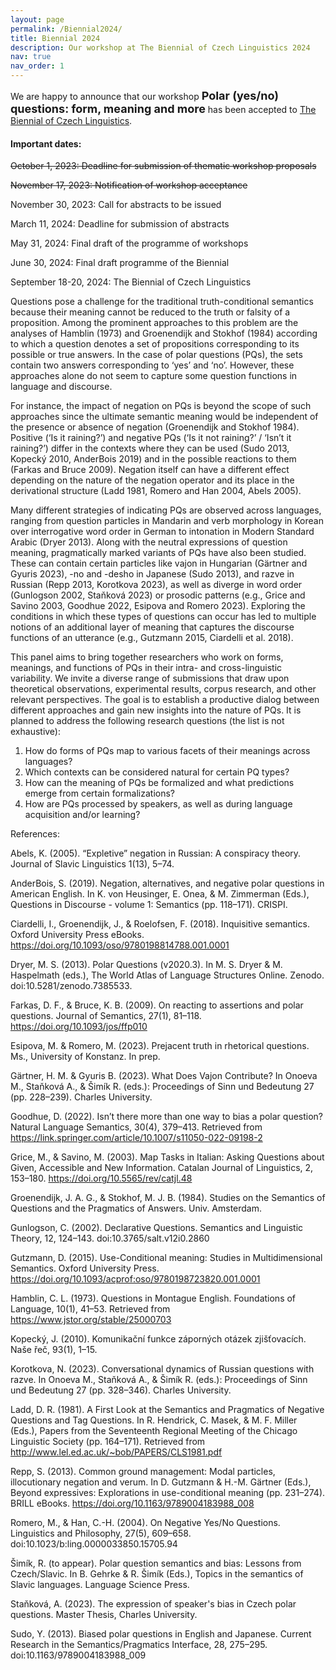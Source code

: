 ```yaml
---
layout: page
permalink: /Biennial2024/
title: Biennial 2024
description: Our workshop at The Biennial of Czech Linguistics 2024
nav: true
nav_order: 1
---
```


We are happy to announce that our workshop **<font size= "4">Polar (yes/no) questions: form, meaning and more</font>** has been accepted to [The Biennial of Czech Linguistics](https://bcl2024.ff.cuni.cz/en/home/). 
#### Important dates: 

~~October 1, 2023: Deadline for submission of thematic workshop proposals~~

~~November 17, 2023: Notification of workshop acceptance~~

November 30, 2023: Call for abstracts to be issued

March 11, 2024: Deadline for submission of abstracts

May 31, 2024: Final draft of the programme of workshops

June 30, 2024: Final draft programme of the Biennial

September 18-20, 2024: The Biennial of Czech Linguistics

Questions pose a challenge for the traditional truth-conditional semantics because their meaning cannot be reduced to the truth or falsity of a proposition. Among the prominent approaches to this problem are the analyses of Hamblin (1973) and Groenendijk and Stokhof (1984) according to which a question denotes a set of propositions corresponding to its possible or true answers. In the case of polar questions (PQs), the sets contain two answers corresponding to ‘yes’ and ‘no’. However, these approaches alone do not seem to capture some question functions in language and discourse.

For instance, the impact of negation on PQs is beyond the scope of such approaches since the ultimate semantic meaning would be independent of the presence or absence of negation (Groenendijk and Stokhof 1984). Positive (‘Is it raining?’) and negative PQs (‘Is it not raining?’ / ‘Isn’t it raining?’) differ in the contexts where they can be used (Sudo 2013, Kopecký 2010, AnderBois 2019) and in the possible reactions to them (Farkas and Bruce 2009). Negation itself can have a different effect depending on the nature of the negation operator and its place in the derivational structure (Ladd 1981, Romero and Han 2004, Abels 2005). 

Many different strategies of indicating PQs are observed across languages, ranging from question particles in Mandarin and verb morphology in Korean over interrogative word order in German to intonation in Modern Standard Arabic (Dryer 2013). Along with the neutral expressions of question meaning, pragmatically marked variants of PQs have also been studied. These can contain certain particles like vajon in Hungarian (Gärtner and Gyuris 2023), -no and -desho in Japanese (Sudo 2013), and razve in Russian (Repp 2013, Korotkova 2023), as well as diverge in word order (Gunlogson 2002, Staňková 2023) or prosodic patterns (e.g., Grice and Savino 2003, Goodhue 2022, Esipova and Romero 2023). Exploring the conditions in which these types of questions can occur has led to multiple notions of an additional layer of meaning that captures the discourse functions of an utterance (e.g., Gutzmann 2015, Ciardelli et al. 2018). 

This panel aims to bring together researchers who work on forms, meanings, and functions of PQs in their intra- and cross-linguistic variability. We invite a diverse range of submissions that draw upon theoretical observations, experimental results, corpus research, and other relevant perspectives. The goal is to establish a productive dialog between different approaches and gain new insights into the nature of PQs. It is planned to address the following research questions (the list is not exhaustive):

1) How do forms of PQs map to various facets of their meanings across languages? 
2) Which contexts can be considered natural for certain PQ types? 
3) How can the meaning of PQs be formalized and what predictions emerge from certain formalizations?
4) How are PQs processed by speakers, as well as during language acquisition and/or learning?


References: 

Abels, K. (2005). “Expletive” negation in Russian: A conspiracy theory. Journal of Slavic Linguistics 1(13), 5–74.

AnderBois, S. (2019). Negation, alternatives, and negative polar questions in American English. In K. von Heusinger, E. Onea, & M. Zimmerman (Eds.), Questions in Discourse - volume 1: Semantics (pp. 118–171). CRISPI.

Ciardelli, I., Groenendijk, J., & Roelofsen, F. (2018). Inquisitive semantics. Oxford University Press eBooks. https://doi.org/10.1093/oso/9780198814788.001.0001

Dryer, M. S. (2013). Polar Questions (v2020.3). In M. S. Dryer & M. Haspelmath (eds.), The World Atlas of Language Structures Online. Zenodo. doi:10.5281/zenodo.7385533.

Farkas, D. F., & Bruce, K. B. (2009). On reacting to assertions and polar questions. Journal of Semantics, 27(1), 81–118. https://doi.org/10.1093/jos/ffp010

Esipova, M. & Romero, M. (2023). Prejacent truth in rhetorical questions. Ms., University of Konstanz. In prep.

Gärtner, H. M. & Gyuris B. (2023). What Does Vajon Contribute? In Onoeva M., Staňková A., & Šimík R. (eds.): Proceedings of Sinn und Bedeutung 27 (pp. 228–239). Charles University. 

Goodhue, D. (2022). Isn’t there more than one way to bias a polar question? Natural Language Semantics, 30(4), 379–413. Retrieved from https://link.springer.com/article/10.1007/s11050-022-09198-2

Grice, M., & Savino, M. (2003). Map Tasks in Italian: Asking Questions about Given, Accessible and New Information. Catalan Journal of Linguistics, 2, 153–180. https://doi.org/10.5565/rev/catjl.48

Groenendijk, J. A. G., & Stokhof, M. J. B. (1984). Studies on the Semantics of Questions and the Pragmatics of Answers. Univ. Amsterdam.

Gunlogson, C. (2002). Declarative Questions. Semantics and Linguistic Theory, 12, 124–143. doi:10.3765/salt.v12i0.2860

Gutzmann, D. (2015). Use-Conditional meaning: Studies in Multidimensional Semantics. Oxford University Press. https://doi.org/10.1093/acprof:oso/9780198723820.001.0001

Hamblin, C. L. (1973). Questions in Montague English. Foundations of Language, 10(1), 41–53. Retrieved from https://www.jstor.org/stable/25000703

Kopecký, J. (2010). Komunikační funkce záporných otázek zjišťovacích. Naše řeč, 93(1), 1–15.

Korotkova, N. (2023). Conversational dynamics of Russian questions with razve. In Onoeva M., Staňková A., & Šimík R. (eds.): Proceedings of Sinn und Bedeutung 27 (pp. 328–346). Charles University.

Ladd, D. R. (1981). A First Look at the Semantics and Pragmatics of Negative Questions and Tag Questions. In R. Hendrick, C. Masek, & M. F. Miller (Eds.), Papers from the Seventeenth Regional Meeting of the Chicago 
Linguistic Society (pp. 164–171). Retrieved from http://www.lel.ed.ac.uk/~bob/PAPERS/CLS1981.pdf

Repp, S. (2013). Common ground management: Modal particles, illocutionary negation and verum. In D. Gutzmann & H.-M. Gärtner (Eds.), Beyond expressives: Explorations in use-conditional meaning (pp. 231–274). BRILL eBooks. https://doi.org/10.1163/9789004183988_008

Romero, M., & Han, C.-H. (2004). On Negative Yes/No Questions. Linguistics and Philosophy, 27(5), 609–658. doi:10.1023/b:ling.0000033850.15705.94

Šimík, R. (to appear). Polar question semantics and bias: Lessons from Czech/Slavic. In B. Gehrke & R. Šimík (Eds.), Topics in the semantics of Slavic languages. Language Science Press.

Staňková, A. (2023). The expression of speaker's bias in Czech polar questions. Master Thesis, Charles University.

Sudo, Y. (2013). Biased polar questions in English and Japanese. Current Research in the Semantics/Pragmatics Interface, 28, 275–295. doi:10.1163/9789004183988_009

